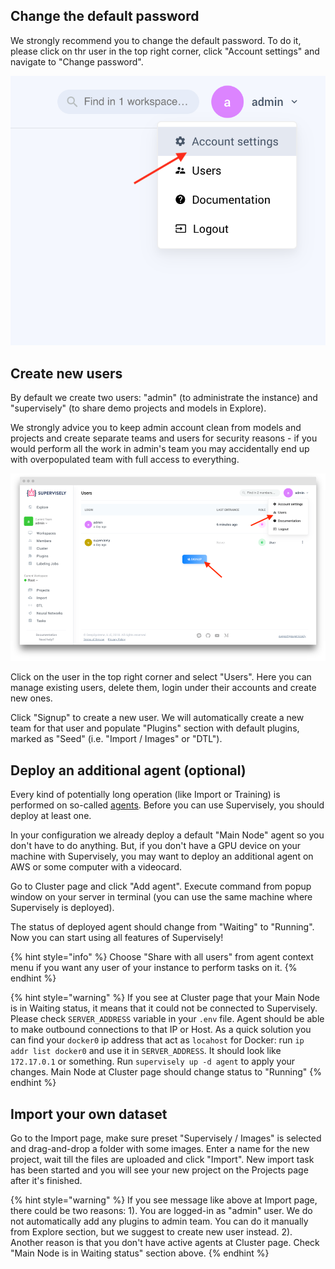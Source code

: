## Change the default password

We strongly recommend you to change the default password. To do it, please click on thr user in the top right corner, click "Account settings" and navigate to "Change password".

![](change-password.png)  



## Create new users

By default we create two users: "admin" (to administrate the instance) and "supervisely" (to share demo projects and models in Explore).

We strongly advice you to keep admin account clean from models and projects and create separate teams and users for security reasons - if you would perform all the work in admin's team you may accidentally end up with overpopulated team with full access to everything. 

![](users.png)

Click on the user in the top right corner and select "Users". Here you can manage existing users, delete them, login under their accounts and create new ones.

Click "Signup" to create a new user. We will automatically create a new team for that user and populate "Plugins" section with default plugins, marked as "Seed" (i.e. "Import / Images" or "DTL"). 



## Deploy an additional agent (optional)

Every kind of potentially long operation (like Import or Training) is performed on so-called [agents](../../customization/agents/overview.md). Before you can use Supervisely, you should deploy at least one.

In your configuration we already deploy a default "Main Node" agent so you don't have to do anything. But, if you don't have a GPU device on your machine with Supervisely, you may want to deploy an additional agent on AWS or some computer with a videocard. 

Go to Cluster page and click "Add agent". Execute command from popup window on your server in terminal (you can use the same machine where Supervisely is deployed).

The status of deployed agent should change from "Waiting" to "Running". Now you can start using all features of Supervisely!

{% hint style="info" %}
Choose "Share with all users" from agent context menu if you want any user of your instance to perform tasks on it. 
{% endhint %}

{% hint style="warning" %}
If you see at Cluster page that your Main Node is in Waiting status, it means that it could not be connected to Supervisely. Please check `SERVER_ADDRESS` variable in your `.env` file. Agent should be able to make outbound connections to that IP or Host. As a quick solution you can find your `docker0` ip address that act as `locahost` for Docker: run `ip addr list docker0` and use it in `SERVER_ADDRESS`. It should look like `172.17.0.1` or something. Run `supervisely up -d agent` to apply your changes. Main Node at Cluster page should change status to "Running" 
{% endhint %}


## Import your own dataset

Go to the Import page, make sure preset "Supervisely / Images" is selected and drag-and-drop a folder with some images. Enter a name for the new project, wait till the files are uploaded and click "Import". New import task has been started and you will see your new project on the Projects page after it's finished.

{% hint style="warning" %}
If you see message like above at Import page, there could be two reasons: 1). You are logged-in as "admin" user. We do not automatically add any plugins to admin team. You can do it manually from Explore section, but we suggest to create new user instead. 2). Another reason is that you don't have active agents at Cluster page. Check "Main Node is in Waiting status" section above. 
{% endhint %}
